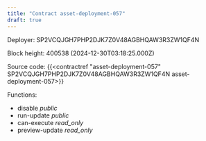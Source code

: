 ```yaml
---
title: "Contract asset-deployment-057"
draft: true
---
```

Deployer: SP2VCQJGH7PHP2DJK7Z0V48AGBHQAW3R3ZW1QF4N


 



Block height: 400538 (2024-12-30T03:18:25.000Z)

Source code: {{<contractref "asset-deployment-057" SP2VCQJGH7PHP2DJK7Z0V48AGBHQAW3R3ZW1QF4N asset-deployment-057>}}

Functions:

* disable _public_
* run-update _public_
* can-execute _read_only_
* preview-update _read_only_
